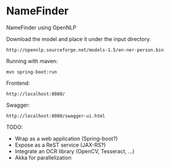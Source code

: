 # NameFinder
NameFinder using OpenNLP

Download the model and place it under the input directory.
```
http://opennlp.sourceforge.net/models-1.5/en-ner-person.bin
```

Running with maven:
```
mvn spring-boot:run
```

Frontend:
```
http://localhost:8080/
```

Swagger:
```
http://localhost:8080/swagger-ui.html
```

TODO:
* Wrap as a web application (Spring-boot?)
* Expose as a ReST service (JAX-RS?)
* Integrate an OCR library (OpenCV, Tesseract, ...)
* Akka for parallelization 
